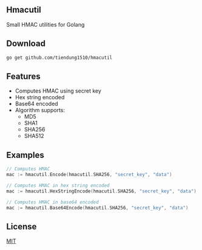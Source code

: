 ## Hmacutil

Small HMAC utilities for Golang

## Download

```bash
go get github.com/tiendung1510/hmacutil
```

## Features

- Computes HMAC using secret key
- Hex string encoded
- Base64 encoded
- Algorithm supports:
  - MD5
  - SHA1
  - SHA256
  - SHA512

## Examples

```go
// Computes HMAC
mac := hmacutil.Encode(hmacutil.SHA256, "secret_key", "data")

// Computes HMAC in hex string encoded
mac := hmacutil.HexStringEncode(hmacutil.SHA256, "secret_key", "data")

// Computes HMAC in base64 encoded
mac := hmacutil.Base64Encode(hmacutil.SHA256, "secret_key", "data")
```

## License

[MIT](LICENSE)